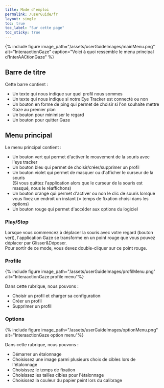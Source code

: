 ```yaml
---
title: Mode d'emploi
permalink: /userGuide/fr
layout: single
toc: true
toc_label: "Sur cette page"
toc_sticky: true
---
```


{% include figure image_path="/assets/userGuideImages/mainMenu.png" alt="InteraactionGaze" caption="Voici à quoi ressemble le menu principal d'InterAACtionGaze" %}

## Barre de titre

Cette barre contient :
- Un texte qui nous indique sur quel profil nous sommes
- Un texte qui nous indique si notre Eye Tracker est connecté ou non
- Un bouton en forme de ping qui permet de choisir si l'on souhaite mettre Gaze au premier plan
- Un bouton pour minimiser le regard
- Un bouton pour quitter Gaze


## Menu principal

Le menu principal contient :
- Un bouton vert qui permet d'activer le mouvement de la souris avec l'eye tracker
- Un bouton bleu qui permet de choisir/créer/supprimer un profil
- Un bouton violet qui permet de masquer ou d'afficher le curseur de la souris <br>
  (Si vous quittez l'application alors que le curseur de la souris est masqué, nous le réaffichons)
- Un bouton orange qui permet d'activer ou non le clic de souris lorsque vous fixez un endroit un instant (= temps de fixation choisi dans les options)
- Un bouton rouge qui permet d'accéder aux options du logiciel

### Play/Stop

Lorsque vous commencez à déplacer la souris avec votre regard (bouton vert), l'application Gaze se transforme en un point rouge que vous pouvez déplacer par Glisser&Déposer. <br>
Pour sortir de ce mode, vous devez double-cliquer sur ce point rouge.

### Profile

{% include figure image_path="/assets/userGuideImages/profilMenu.png" alt="InteraactionGaze profile menu"%}

Dans cette rubrique, nous pouvons :
- Choisir un profil et charger sa configuration
- Créer un profil
- Supprimer un profil

### Options

{% include figure image_path="/assets/userGuideImages/optionMenu.png" alt="InteraactionGaze option menu"%}

Dans cette rubrique, nous pouvons :
- Démarrer un étalonnage
- Choisissez une image parmi plusieurs choix de cibles lors de l'étalonnage
- Choisissez le temps de fixation
- Choisissez les tailles cibles pour l'étalonnage
- Choisissez la couleur du papier peint lors du calibrage
